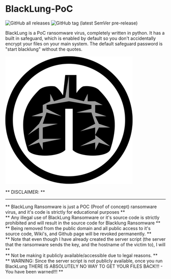 # BlackLung-PoC
![GitHub all releases](https://img.shields.io/github/downloads/PlayzDev/BlackLung-PoC/total?style=flat-square&logo=GitHub&link=https%3A%2F%2Fgithub.com%2FPlayzDev%2FBlackLung-PoC%2Freleases) ![GitHub tag (latest SemVer pre-release)](https://img.shields.io/github/v/tag/PlayzDev/BlackLung-PoC?style=flat-square&logo=GitHub&label=Version)




BlackLung is a PoC ransomware virus, completely written in python. It has a built in safeguard, which is enabled by default so you don't accidentally encrypt your files on your main system. The default safeguard  password is "start blacklung" without the quotes. 

![BlackLung!](/Images/black-lung.png)

** DISCLAIMER: **
**                                                                                                                                                                             **  
**   BlackLung Ransomware is just a POC  (Proof of concept) ransomware virus, and it's code is strictly for educational purposes                                               **  
**   Any illegal use of BlackLung Ransomware or it's source code is strictly prohibited and will result in the source code for Blacklung Ransomware                            **  
**   Being removed from the public domain and all public access to it's source code, Wiki's, and Github page will be revoked permanently.                                      **  
**   Note that even though I have already created the server script (the server that the ransomware sends the key, and the hostname of the victim to), I will                  **  
**   Not be making it publicly available/accessible due to legal reasons.                                                                                                      **  
** WARNING: Since the server script is not publicly available, once you run BlackLung THERE IS ABSOLUTELY NO WAY TO GET YOUR FILES BACK!!! - You have been warned!!!           **            
